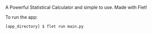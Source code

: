 A Powerful Statistical Calculator and simple to use.
Made with Flet!

To run the app:

```
[app_directory] $ flet run main.py
```

